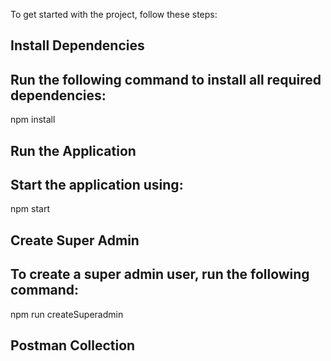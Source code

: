 To get started with the project, follow these steps:

## Install Dependencies

## Run the following command to install all required dependencies:


npm install


## Run the Application

## Start the application using:

npm start


## Create Super Admin

## To create a super admin user, run the following command:

npm run createSuperadmin

## Postman Collection

